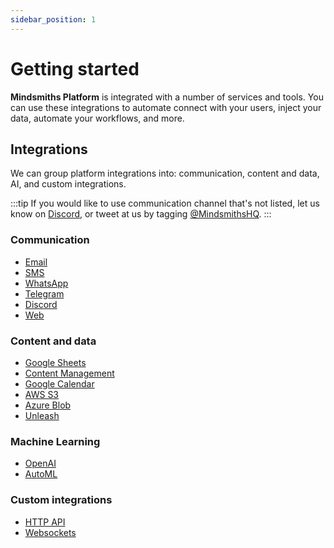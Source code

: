 ```yaml
---
sidebar_position: 1
---
```


# Getting started

**Mindsmiths Platform** is integrated with a number of services and tools.
You can use these integrations to automate connect with your users, inject your data,
automate your workflows, and more.

## Integrations

We can group platform integrations into: communication, content and data, AI, and custom integrations.

:::tip
If you would like to use communication channel that's not listed,
let us know on [Discord](https://discord.gg/mindsmiths), or tweet at us by tagging
[@MindsmithsHQ](https://twitter.com/MindsmithsHQ).
:::

### Communication

- [Email](/docs/integrations/email)
- [SMS](/docs/integrations/sms)
- [WhatsApp](/docs/integrations/whatsapp)
- [Telegram](/docs/integrations/telegram)
- [Discord](/docs/integrations/discord)
- [Web](/docs/integrations/web)


### Content and data

- [Google Sheets](/docs/integrations/google-sheets)
- [Content Management](/docs/integrations/content-management)
- [Google Calendar](/docs/integrations/google-calendar)
- [AWS S3](/docs/integrations/aws-s3)
- [Azure Blob](/docs/integrations/azure-blob)
- [Unleash](/docs/integrations/unleash)


### Machine Learning

- [OpenAI](/docs/integrations/open-ai)
- [AutoML](/docs/integrations/automl)


### Custom integrations

- [HTTP API](/docs/integrations/http-api)
- [Websockets](/docs/integrations/websockets)